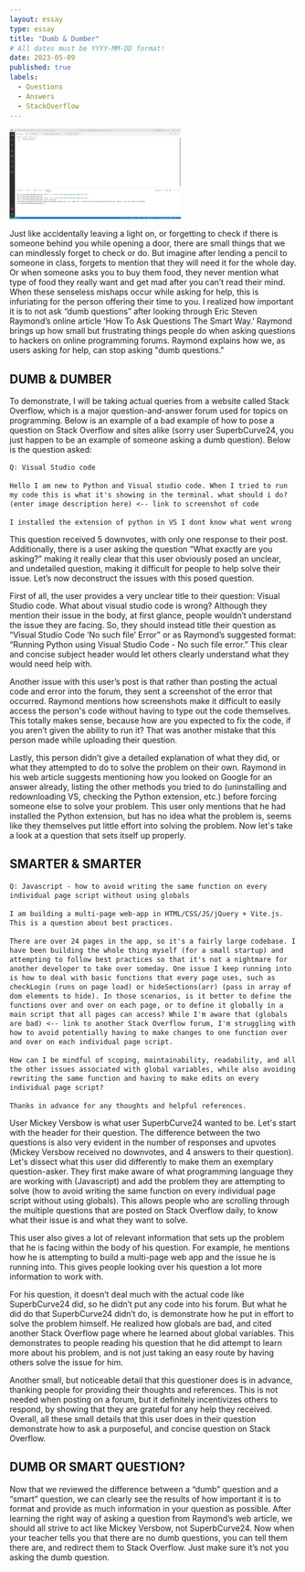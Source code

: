 ```yaml
---
layout: essay
type: essay
title: "Dumb & Dumber"
# All dates must be YYYY-MM-DD format!
date: 2023-05-09
published: true
labels:
  - Questions
  - Answers
  - StackOverflow
---
```

<div class="text-center p-4">
<img width="300px" class="rounded float-start pe-4" src="../img/BadExample.jpg">
</div>

Just like accidentally leaving a light on, or forgetting to check if there is someone behind you while opening a door, there are small things that we can mindlessly forget to check or do. But imagine after lending a pencil to someone in class, forgets to mention that they will need it for the whole day. Or when someone asks you to buy them food, they never mention what type of food they really want and get mad after you can’t read their mind. When these senseless mishaps occur while asking for help, this is infuriating for the person offering their time to you. I realized how important it is to not ask “dumb questions” after looking through Eric Steven Raymond’s online article ‘How To Ask Questions The Smart Way.’  Raymond brings up how small but frustrating things people do when asking questions to hackers on online programming forums. Raymond explains how we, as users asking for help, can stop asking "dumb questions."

## DUMB & DUMBER

To demonstrate, I will be taking actual queries from a website called Stack Overflow, which is a major question-and-answer forum used for topics on programming. Below is an example of a bad example of how to pose a question on Stack Overflow and sites alike (sorry user SuperbCurve24, you just happen to be an example of someone asking a dumb question). Below is the question asked:

```
Q: Visual Studio code

Hello I am new to Python and Visual studio code. When I tried to run my code this is what it's showing in the terminal. what should i do? (enter image description here) <-- link to screenshot of code

I installed the extension of python in VS I dont know what went wrong
```

This question received 5 downvotes, with only one response to their post. Additionally, there is a user asking the question “What exactly are you asking?” making it really clear that this user obviously posed an unclear, and undetailed question, making it difficult for people to help solve their issue. Let’s now deconstruct the issues with this posed question.

 First of all, the user provides a very unclear title to their question: Visual Studio code. What about visual studio code is wrong? Although they mention their issue in the body, at first glance, people wouldn’t understand the issue they are facing. So, they should instead title their question as “Visual Studio Code ‘No such file’ Error” or as Raymond’s suggested format: “Running Python using Visual Studio Code - No such file error.” This clear and concise subject header would let others clearly understand what they would need help with.
	
Another issue with this user’s post is that rather than posting the actual code and error into the forum, they sent a screenshot of the error that occurred. Raymond mentions how screenshots make it difficult to easily access the person's code without having to type out the code themselves. This totally makes sense, because how are you expected to fix the code, if you aren’t given the ability to run it? That was another mistake that this person made while uploading their question.

Lastly, this person didn’t give a detailed explanation of what they did, or what they attempted to do to solve the problem on their own. Raymond in his web article suggests mentioning how you looked on Google for an answer already, listing the other methods you tried to do (uninstalling and redownloading VS, checking the Python extension, etc.) before forcing someone else to solve your problem. This user only mentions that he had installed the Python extension, but has no idea what the problem is, seems like they themselves put little effort into solving the problem. Now let's take a look at a question that sets itself up properly.

## SMARTER & SMARTER

```
Q: Javascript - how to avoid writing the same function on every individual page script without using globals

I am building a multi-page web-app in HTML/CSS/JS/jQuery + Vite.js. This is a question about best practices.

There are over 24 pages in the app, so it's a fairly large codebase. I have been building the whole thing myself (for a small startup) and attempting to follow best practices so that it's not a nightmare for another developer to take over someday. One issue I keep running into is how to deal with basic functions that every page uses, such as checkLogin (runs on page load) or hideSections(arr) (pass in array of dom elements to hide). In those scenarios, is it better to define the functions over and over on each page, or to define it globally in a main script that all pages can access? While I'm aware that (globals are bad) <-- link to another Stack Overflow forum, I'm struggling with how to avoid potentially having to make changes to one function over and over on each individual page script.

How can I be mindful of scoping, maintainability, readability, and all the other issues associated with global variables, while also avoiding rewriting the same function and having to make edits on every individual page script?

Thanks in advance for any thoughts and helpful references.

```
 
User Mickey Versbow is what user SuperbCurve24 wanted to be. Let's start with the header for their question. The difference between the two questions is also very evident in the number of responses and upvotes (Mickey Versbow received no downvotes, and 4 answers to their question). Let's dissect what this user did differently to make them an exemplary question-asker. They first make aware of what programming language they are working with (Javascript) and add the problem they are attempting to solve (how to avoid writing the same function on every individual page script without using globals). This allows people who are scrolling through the multiple questions that are posted on Stack Overflow daily, to know what their issue is and what they want to solve. 

This user also gives a lot of relevant information that sets up the problem that he is facing within the body of his question. For example, he mentions how he is attempting to build a multi-page web app and the issue he is running into. This gives people looking over his question a lot more information to work with.
	
For his question, it doesn’t deal much with the actual code like SuperbCurve24 did, so he didn’t put any code into his forum. But what he did do that SuperbCurve24 didn’t do, is demonstrate how he put in effort to solve the problem himself. He realized how globals are bad, and cited another Stack Overflow page where he learned about global variables. This demonstrates to people reading his question that he did attempt to learn more about his problem, and is not just taking an easy route by having others solve the issue for him.

Another small, but noticeable detail that this questioner does is in advance, thanking people for providing their thoughts and references. This is not needed when posting on a forum, but it definitely incentivizes others to respond, by showing that they are grateful for any help they received. Overall, all these small details that this user does in their question demonstrate how to ask a purposeful, and concise question on Stack Overflow.

## DUMB OR SMART QUESTION?

Now that we reviewed the difference between a “dumb” question and a “smart” question, we can clearly see the results of how important it is to format and provide as much information in your question as possible. After learning the right way of asking a question from Raymond’s web article, we should all strive to act like Mickey Versbow, not SuperbCurve24. Now when your teacher tells you that there are no dumb questions, you can tell them there are, and redirect them to Stack Overflow. Just make sure it’s not you asking the dumb question.
